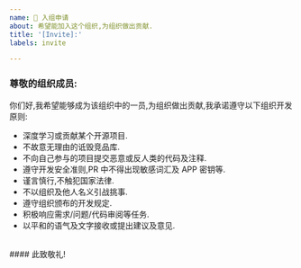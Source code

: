 ```yaml
---
name: 🤝 入组申请
about: 希望能加入这个组织,为组织做出贡献.
title: '[Invite]:'
labels: invite

---
```


### 尊敬的组织成员:

你们好,我希望能够成为该组织中的一员,为组织做出贡献,我承诺遵守以下组织开发原则:
- 深度学习或贡献某个开源项目.
- 不故意无理由的诋毁竞品库.
- 不向自己参与的项目提交恶意或反人类的代码及注释.
- 遵守开发安全准则,PR 中不得出现敏感词汇及 APP 密钥等.
- 谨言慎行,不触犯国家法律.
- 不以组织及他人名义引战挑事.
- 遵守组织颁布的开发规定.
- 积极响应需求/问题/代码审阅等任务.
- 以平和的语气及文字接收或提出建议及意见.

<br/>
#### 此致敬礼!
